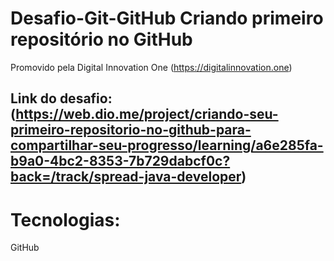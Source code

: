 # Desafio-Git-GitHub Criando primeiro repositório no GitHub
Promovido pela Digital Innovation One (https://digitalinnovation.one)

## Link do desafio: (https://web.dio.me/project/criando-seu-primeiro-repositorio-no-github-para-compartilhar-seu-progresso/learning/a6e285fa-b9a0-4bc2-8353-7b729dabcf0c?back=/track/spread-java-developer)

# Tecnologias:
GitHub
